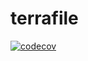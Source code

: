 # terrafile

[![codecov](https://codecov.io/gh/XasCode/terrafile/branch/main/graph/badge.svg?token=6B0W8HE8GX)](https://codecov.io/gh/XasCode/terrafile)